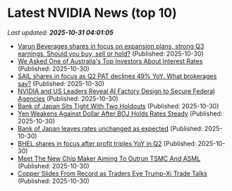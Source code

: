 # Latest NVIDIA News (top 10)
_Last updated: **2025-10-31 04:01:05**_

- [Varun Beverages shares in focus on expansion plans, strong Q3 earnings. Should you buy, sell or hold?](https://economictimes.indiatimes.com/markets/stocks/news/varun-beverages-shares-in-focus-on-expansion-plans-strong-q3-earnings-should-you-buy-sell-or-hold/articleshow/124932408.cms) (Published: 2025-10-30)
- [We Asked One of Australia's Top Investors About Interest Rates](https://biztoc.com/x/6a0176ebb2cb62b8) (Published: 2025-10-30)
- [SAIL shares in focus as Q2 PAT declines 49% YoY. What brokerages say?](https://economictimes.indiatimes.com/markets/stocks/news/sail-shares-in-focus-as-q2-pat-declines-49-yoy-what-brokerages-say/articleshow/124932271.cms) (Published: 2025-10-30)
- [NVIDIA and US Leaders Reveal AI Factory Design to Secure Federal Agencies](https://www.uxpin.com/studio/blog/nvidia-us-leaders-ai-factory-design-federal-agencies/) (Published: 2025-10-30)
- [Bank of Japan Sits Tight With Two Holdouts](https://biztoc.com/x/d6c7d59719a20539) (Published: 2025-10-30)
- [Yen Weakens Against Dollar After BOJ Holds Rates Steady](https://biztoc.com/x/3b1c8d712fce134e) (Published: 2025-10-30)
- [Bank of Japan leaves rates unchanged as expected](https://biztoc.com/x/d7195333ffc938e0) (Published: 2025-10-30)
- [BHEL shares in focus after profit triples YoY in Q2](https://economictimes.indiatimes.com/markets/stocks/news/bhel-shares-in-focus-after-profit-triples-yoy-in-q2/articleshow/124931816.cms) (Published: 2025-10-30)
- [Meet The New Chip Maker Aiming To Outrun TSMC And ASML](https://finance.yahoo.com/news/meet-chip-maker-aiming-outrun-033137399.html) (Published: 2025-10-30)
- [Copper Slides From Record as Traders Eye Trump-Xi Trade Talks](https://biztoc.com/x/c5205b547f3b5b24) (Published: 2025-10-30)
